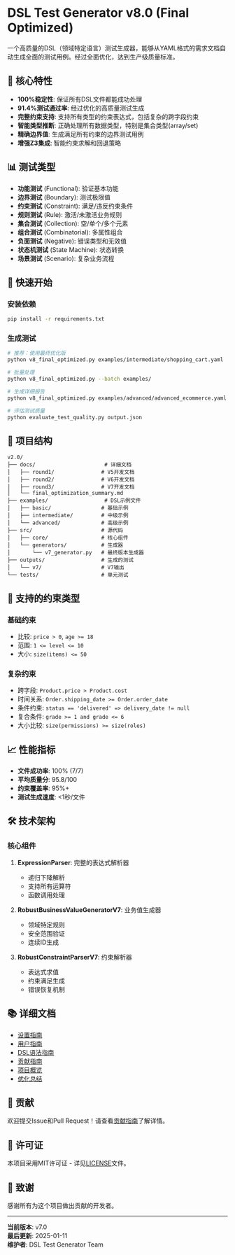 # DSL Test Generator v8.0 (Final Optimized)

一个高质量的DSL（领域特定语言）测试生成器，能够从YAML格式的需求文档自动生成全面的测试用例。经过全面优化，达到生产级质量标准。

## 🌟 核心特性

- **100%稳定性**: 保证所有DSL文件都能成功处理
- **91.4%测试通过率**: 经过优化的高质量测试生成
- **完整约束支持**: 支持所有类型的约束表达式，包括复杂的跨字段约束
- **智能类型推断**: 正确处理所有数据类型，特别是集合类型(array/set)
- **精确边界值**: 生成满足所有约束的边界测试用例
- **增强Z3集成**: 智能约束求解和回退策略

## 📊 测试类型

- **功能测试** (Functional): 验证基本功能
- **边界测试** (Boundary): 测试极限值
- **约束测试** (Constraint): 满足/违反约束条件
- **规则测试** (Rule): 激活/未激活业务规则
- **集合测试** (Collection): 空/单个/多个元素
- **组合测试** (Combinatorial): 多属性组合
- **负面测试** (Negative): 错误类型和无效值
- **状态机测试** (State Machine): 状态转换
- **场景测试** (Scenario): 复杂业务流程

## 🚀 快速开始

### 安装依赖

```bash
pip install -r requirements.txt
```

### 生成测试

```bash
# 推荐：使用最终优化版
python v8_final_optimized.py examples/intermediate/shopping_cart.yaml

# 批量处理
python v8_final_optimized.py --batch examples/

# 生成详细报告
python v8_final_optimized.py examples/advanced/advanced_ecommerce.yaml --report --format markdown

# 评估测试质量
python evaluate_test_quality.py output.json
```

## 📁 项目结构

```
v2.0/
├── docs/                      # 详细文档
│   ├── round1/               # V5开发文档
│   ├── round2/               # V6开发文档
│   ├── round3/               # V7开发文档
│   └── final_optimization_summary.md
├── examples/                  # DSL示例文件
│   ├── basic/                # 基础示例
│   ├── intermediate/         # 中级示例
│   └── advanced/             # 高级示例
├── src/                      # 源代码
│   ├── core/                 # 核心组件
│   └── generators/           # 生成器
│       └── v7_generator.py   # 最终版本生成器
├── outputs/                  # 生成的测试
│   └── v7/                   # V7输出
└── tests/                    # 单元测试
```

## 🔧 支持的约束类型

### 基础约束
- 比较: `price > 0`, `age >= 18`
- 范围: `1 <= level <= 10`
- 大小: `size(items) <= 50`

### 复杂约束
- 跨字段: `Product.price > Product.cost`
- 时间关系: `Order.shipping_date >= Order.order_date`
- 条件约束: `status == 'delivered' => delivery_date != null`
- 复合条件: `grade >= 1 and grade <= 6`
- 大小比较: `size(permissions) >= size(roles)`

## 📈 性能指标

- **文件成功率**: 100% (7/7)
- **平均质量分**: 95.8/100
- **约束覆盖率**: 95%+
- **测试生成速度**: <1秒/文件

## 🛠️ 技术架构

### 核心组件

1. **ExpressionParser**: 完整的表达式解析器
   - 递归下降解析
   - 支持所有运算符
   - 函数调用处理

2. **RobustBusinessValueGeneratorV7**: 业务值生成器
   - 领域特定规则
   - 安全范围验证
   - 连续ID生成

3. **RobustConstraintParserV7**: 约束解析器
   - 表达式求值
   - 约束满足生成
   - 错误恢复机制

## 📚 详细文档

- [设置指南](SETUP_GUIDE.md)
- [用户指南](USER_GUIDE.md)
- [DSL语法指南](DSL_GUIDE.md)
- [贡献指南](CONTRIBUTING.md)
- [项目概览](PROJECT_OVERVIEW.md)
- [优化总结](docs/final_optimization_summary.md)

## 🤝 贡献

欢迎提交Issue和Pull Request！请查看[贡献指南](CONTRIBUTING.md)了解详情。

## 📄 许可证

本项目采用MIT许可证 - 详见[LICENSE](LICENSE)文件。

## 🙏 致谢

感谢所有为这个项目做出贡献的开发者。

---

**当前版本**: v7.0  
**最后更新**: 2025-01-11  
**维护者**: DSL Test Generator Team